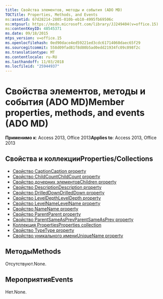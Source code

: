 ```yaml
---
title: Свойства элементов, методы и события (ADO MD)
TOCTitle: Properties, Methods, and Events
ms:assetid: 67d28214-2805-010b-eb10-4995fb69506c
ms:mtpsurl: https://msdn.microsoft.com/library/JJ249404(v=office.15)
ms:contentKeyID: 48545371
ms.date: 09/18/2015
mtps_version: v=office.15
ms.openlocfilehash: 0ed90dace4ed59221ed3cdc61714060daec65f29
ms.sourcegitcommit: 558d09fad81f8d80b5ad0edd21934fc09c098f2c
ms.translationtype: MT
ms.contentlocale: ru-RU
ms.lasthandoff: 11/03/2018
ms.locfileid: "25944937"
---
```

# <a name="member-properties-methods-and-events-ado-md"></a><span data-ttu-id="4fb30-102">Свойства элементов, методы и события (ADO MD)</span><span class="sxs-lookup"><span data-stu-id="4fb30-102">Member properties, methods, and events (ADO MD)</span></span>

<span data-ttu-id="4fb30-103">**Применимо к**: Access 2013, Office 2013</span><span class="sxs-lookup"><span data-stu-id="4fb30-103">**Applies to**: Access 2013, Office 2013</span></span>

## <a name="propertiescollections"></a><span data-ttu-id="4fb30-104">Свойства и коллекции</span><span class="sxs-lookup"><span data-stu-id="4fb30-104">Properties/Collections</span></span>

- [<span data-ttu-id="4fb30-105">Свойство Caption</span><span class="sxs-lookup"><span data-stu-id="4fb30-105">Caption property</span></span>](caption-property-ado-md.md)
- [<span data-ttu-id="4fb30-106">Свойство ChildCount</span><span class="sxs-lookup"><span data-stu-id="4fb30-106">ChildCount property</span></span>](childcount-property-ado-md.md)
- [<span data-ttu-id="4fb30-107">Свойство дочерних элементов</span><span class="sxs-lookup"><span data-stu-id="4fb30-107">Children property</span></span>](children-property-ado-md.md)
- [<span data-ttu-id="4fb30-108">Свойство Description</span><span class="sxs-lookup"><span data-stu-id="4fb30-108">Description property</span></span>](description-property-ado-md.md)
- [<span data-ttu-id="4fb30-109">Свойство DrilledDown</span><span class="sxs-lookup"><span data-stu-id="4fb30-109">DrilledDown property</span></span>](drilleddown-property-ado-md.md)
- [<span data-ttu-id="4fb30-110">Свойство LevelDepth</span><span class="sxs-lookup"><span data-stu-id="4fb30-110">LevelDepth property</span></span>](leveldepth-property-ado-md.md)
- [<span data-ttu-id="4fb30-111">Свойство LevelName</span><span class="sxs-lookup"><span data-stu-id="4fb30-111">LevelName property</span></span>](levelname-property-ado-md.md)
- [<span data-ttu-id="4fb30-112">Свойство Name</span><span class="sxs-lookup"><span data-stu-id="4fb30-112">Name property</span></span>](name-property-ado-md.md)
- [<span data-ttu-id="4fb30-113">Свойство Parent</span><span class="sxs-lookup"><span data-stu-id="4fb30-113">Parent property</span></span>](parent-property-ado-md.md)
- [<span data-ttu-id="4fb30-114">Свойство ParentSameAsPrev</span><span class="sxs-lookup"><span data-stu-id="4fb30-114">ParentSameAsPrev property</span></span>](parentsameasprev-property-ado-md.md)
- [<span data-ttu-id="4fb30-115">Коллекция Properties</span><span class="sxs-lookup"><span data-stu-id="4fb30-115">Properties collection</span></span>](properties-collection-ado.md)
- [<span data-ttu-id="4fb30-116">Свойство Type</span><span class="sxs-lookup"><span data-stu-id="4fb30-116">Type property</span></span>](type-property-ado-md.md)
- [<span data-ttu-id="4fb30-117">Свойство уникального имени</span><span class="sxs-lookup"><span data-stu-id="4fb30-117">UniqueName property</span></span>](uniquename-property-ado-md.md)


## <a name="methods"></a><span data-ttu-id="4fb30-118">Методы</span><span class="sxs-lookup"><span data-stu-id="4fb30-118">Methods</span></span>

<span data-ttu-id="4fb30-119">Отсутствуют.</span><span class="sxs-lookup"><span data-stu-id="4fb30-119">None.</span></span>

## <a name="events"></a><span data-ttu-id="4fb30-120">Мероприятия</span><span class="sxs-lookup"><span data-stu-id="4fb30-120">Events</span></span>

<span data-ttu-id="4fb30-121">Нет.</span><span class="sxs-lookup"><span data-stu-id="4fb30-121">None.</span></span>

